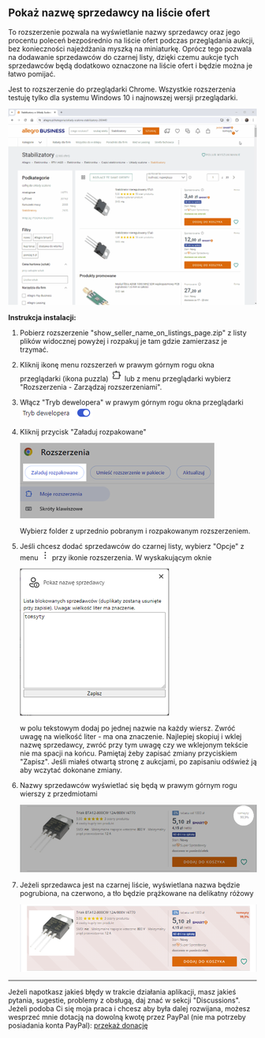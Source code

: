 ## Pokaż nazwę sprzedawcy na liście ofert
To rozszerzenie pozwala na wyświetlanie nazwy sprzedawcy oraz jego procentu poleceń bezpośrednio na liście ofert podczas przeglądania aukcji, bez konieczności najeżdżania myszką na miniaturkę. Oprócz tego pozwala na dodawanie sprzedawców do czarnej listy, dzięki czemu aukcje tych sprzedawców będą dodatkowo oznaczone na liście ofert i będzie można je łatwo pomijać.

Jest to rozszerzenie do przeglądarki Chrome. Wszystkie rozszerzenia testuję tylko dla systemu Windows 10 i najnowszej wersji przeglądarki.

![animation](assets/show_seller_name_on_listing_page.gif)

**Instrukcja instalacji:**
1. Pobierz rozszerzenie "show_seller_name_on_listings_page.zip" z listy plików widocznej powyżej i rozpakuj je tam gdzie zamierzasz je trzymać.
2. Kliknij ikonę menu rozszerzeń w prawym górnym rogu okna przeglądarki (ikona puzzla)
![chrome_extensions_menu_icon](assets/chrome_extensions_menu_icon.png)
lub z menu przeglądarki wybierz "Rozszerzenia - Zarządzaj rozszerzeniami".
3. Włącz "Tryb dewelopera" w prawym górnym rogu okna przeglądarki
![chrome_enabled_developer_mode](assets/chrome_enabled_developer_mode.png)

4. Kliknij przycisk "Załaduj rozpakowane"
    
    ![chrome_extensions_load_unpacked_button](assets/chrome_extensions_load_unpacked_button.png)

    Wybierz folder z uprzednio pobranym i rozpakowanym rozszerzeniem.
5. Jeśli chcesz dodać sprzedawców do czarnej listy, wybierz "Opcje" z menu ![options_button](assets/options_button.png) przy ikonie rozszerzenia. W wyskakującym oknie

    ![options_page_add_seller](assets/options_page_add_seller.png)

    w polu tekstowym dodaj po jednej nazwie na każdy wiersz. Zwróć uwagę na wielkość liter - ma ona znaczenie. Najlepiej skopiuj i wklej nazwę sprzedawcy, zwróć przy tym uwagę czy we wklejonym tekście nie ma spacji na końcu. Pamiętaj żeby zapisać zmiany przyciskiem "Zapisz". Jeśli miałeś otwartą stronę z aukcjami, po zapisaniu odśwież ją aby wczytać dokonane zmiany.
6. Nazwy sprzedawców wyświetlać się będą w prawym górnym rogu wierszy z przedmiotami
    
    ![seller_name_sample](assets/seller_name_sample.png)

7. Jeżeli sprzedawca jest na czarnej liście, wyświetlana nazwa będzie pogrubiona, na czerwono, a tło będzie prążkowane na delikatny różowy

    ![seller_name_blocked_sample](assets/seller_name_blocked_sample.png)

***
Jeżeli napotkasz jakieś błędy w trakcie działania aplikacji, masz jakieś pytania, sugestie, problemy z obsługą, daj znać w sekcji "Discussions".
Jeżeli podoba Ci się moja praca i chcesz aby była dalej rozwijana, możesz wesprzeć mnie dotacją na dowolną kwotę przez PayPal (nie ma potrzeby posiadania konta PayPal): [przekaż donację](https://www.paypal.com/donate/?hosted_button_id=GVU3UC2ZY85SN&locale.x=pl_PL)
